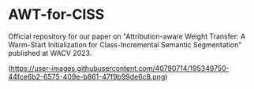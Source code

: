 # AWT-for-CISS
Official repository for our paper on "Attribution-aware Weight Transfer: A Warm-Start Initialization for Class-Incremental Semantic Segmentation" published at WACV 2023.

(https://user-images.githubusercontent.com/40790714/195349750-44fce6b2-6575-409e-b861-47f9b99de6c8.png)
